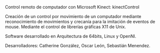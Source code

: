 Control remoto de computador con Microsoft Kinect: kinectControl

Creación de un control por movimiento de un computador mediante reconocimiento de movimientos y crecanía para la imitación de eventos de mouse. Mediante el control de librerías gráficas X11 de Unix.

Software desarrollado en Arquitectura de 64bits, Linux y OpenNI.

Desarrolladores: 
Catherine González, Oscar León, Sebastián Menendez.
